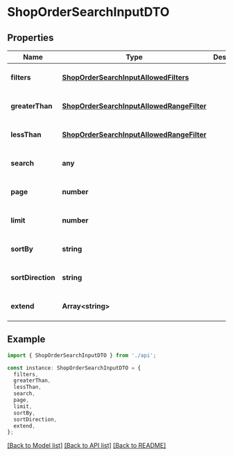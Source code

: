 # ShopOrderSearchInputDTO

## Properties

| Name              | Type                                                                                    | Description | Notes                             |
| ----------------- | --------------------------------------------------------------------------------------- | ----------- | --------------------------------- |
| **filters**       | [**ShopOrderSearchInputAllowedFilters**](ShopOrderSearchInputAllowedFilters.md)         |             | [optional] [default to undefined] |
| **greaterThan**   | [**ShopOrderSearchInputAllowedRangeFilter**](ShopOrderSearchInputAllowedRangeFilter.md) |             | [optional] [default to undefined] |
| **lessThan**      | [**ShopOrderSearchInputAllowedRangeFilter**](ShopOrderSearchInputAllowedRangeFilter.md) |             | [optional] [default to undefined] |
| **search**        | **any**                                                                                 |             | [optional] [default to undefined] |
| **page**          | **number**                                                                              |             | [optional] [default to undefined] |
| **limit**         | **number**                                                                              |             | [optional] [default to undefined] |
| **sortBy**        | **string**                                                                              |             | [optional] [default to undefined] |
| **sortDirection** | **string**                                                                              |             | [optional] [default to undefined] |
| **extend**        | **Array&lt;string&gt;**                                                                 |             | [optional] [default to undefined] |

## Example

```typescript
import { ShopOrderSearchInputDTO } from './api';

const instance: ShopOrderSearchInputDTO = {
  filters,
  greaterThan,
  lessThan,
  search,
  page,
  limit,
  sortBy,
  sortDirection,
  extend,
};
```

[[Back to Model list]](../README.md#documentation-for-models) [[Back to API list]](../README.md#documentation-for-api-endpoints) [[Back to README]](../README.md)
